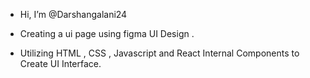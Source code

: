 -  Hi, I’m @Darshangalani24

-  Creating a ui page using figma UI Design .
-  Utilizing HTML , CSS , Javascript and React Internal Components to Create UI Interface.
